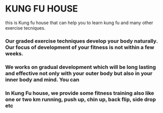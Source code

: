# KUNG FU HOUSE
this is Kung fu house that can help you to learn kung fu and many other exercise tecniques.

### Our graded exercise techniques develop your body naturally. Our focus of development of your fitness is not within a few weeks.


### We works on gradual development which will be long lasting and effective not only with your outer body but also in your inner body and mind. You can


### In Kung Fu house, we provide some fitness training also like one or two km running, push up, chin up, back flip, side drop etc

